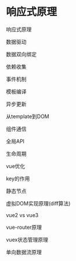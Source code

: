 # 响应式原理

响应式原理

数据驱动

数据双向绑定

依赖收集

事件机制

模板编译

异步更新

从template到DOM

组件通信

全局API

生命周期

vue优化

key的作用

静态节点

虚拟DOM实现原理(diff算法)

vue2 vs vue3

vue-router原理

vuex状态管理原理

单向数据流原理